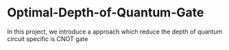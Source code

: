 # Optimal-Depth-of-Quantum-Gate
In this project, we introduce a approach which reduce the depth of quantum circuit specific is CNOT gate
